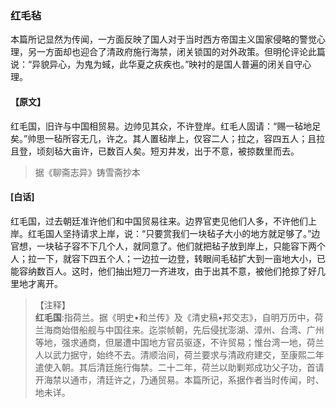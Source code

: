 <script type="text/javascript">
    var head = document.getElementsByTagName('head')[0];
    cssURL = '/public/liao.css';
    linkTag = document.createElement('link');
    linkTag.href = cssURL;
    linkTag.setAttribute('type','text/css');
    linkTag.setAttribute('rel','stylesheet');
    head.appendChild(linkTag);
</script>
### 红毛毡

本篇所记显然为传闻，一方面反映了国人对于当时西方帝国主义国家侵略的警觉心理，另一方面却也迎合了清政府施行海禁，闭关锁国的对外政策。但明伦评论此篇说：“异貌异心，为鬼为蜮，此华夏之疢疾也。”映衬的是国人普遍的闭关自守心理。

#### 【原文】
<section>
红毛国，旧许与中国相贸易。边帅见其众，不许登岸。红毛人固请：“赐一毡地足矣。”帅思一毡所容无几，许之。其人置毡岸上，仅容二人；拉之，容四五人；且拉且登，顷刻毡大亩许，已数百人矣。短刃井发，出于不意，被掠数里而去。

</section>

> 据《聊斋志异》铸雪斋抄本

#### [白话]
<aside>

红毛国，过去朝廷准许他们和中国贸易往来。边界官吏见他们人多，不许他们上岸。红毛国人坚持请求上岸，说：“只要赏我们一块毡子大小的地方就足够了。”边官想，一块毡子容不下几个人，就同意了。他们就把毡子放到岸上，只能容下两个人；拉一下，就容下四五个人；一边拉一边登，转眼间毛毡扩大到一亩地大小，已能容纳数百人。这时，他们抽出短刀一齐进攻，由于出其不意，被他们抢掠了好几里地才离开。

</aside>

> 【注释】  
<b>红毛国</b>:指荷兰。据《明史•和兰传》及《清史稿•邦交志》，自明万历中，荷兰海商始借船舰与中国往来。迄崇帧朝，先后侵扰澎湖、漳州、台湾、广州等地，强求通商，但屡遭中国地方官员驱逐，不许贸易；惟台湾一地，荷兰人以武力据守，始终不去。清顺治间，荷兰要求与清政府建交，至康熙二年遣使入朝。其后清廷施行侮禁。二十二年，荷兰以助剿郑成功父子功，首请开海禁以通市，清廷许之，乃通贸易。本篇所记，系据作者当时传闻，时、地未详。  
